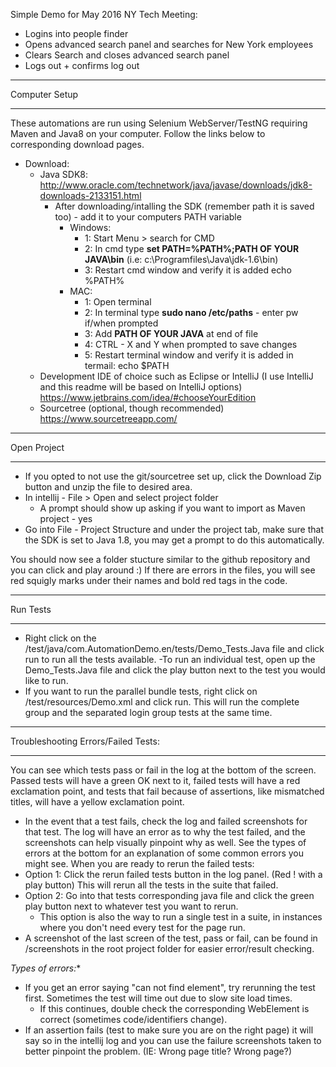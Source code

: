 Simple Demo for May 2016 NY Tech Meeting:
- Logins into people finder
- Opens advanced search panel and searches for New York employees
- Clears Search and closes advanced search panel
- Logs out + confirms log out

***************
Computer Setup
***************
These automations are run using Selenium WebServer/TestNG requiring Maven and Java8 on your computer. 
Follow the links below to corresponding download pages.

- Download:
  - Java SDK8: http://www.oracle.com/technetwork/java/javase/downloads/jdk8-downloads-2133151.html
    - After downloading/intalling the SDK (remember path it is saved too) - add it to your computers PATH variable
        - Windows: 
            - 1: Start Menu > search for CMD
            - 2: In cmd type **set PATH=%PATH%;PATH OF YOUR JAVA\bin** (i.e: c:\Programfiles\Java\jdk-1.6\bin)
            - 3: Restart cmd window and verify it is added echo %PATH%
        - MAC: 
            - 1: Open terminal
            - 2: In terminal type **sudo nano /etc/paths** - enter pw if/when prompted
            - 3: Add **PATH OF YOUR JAVA** at end of file
            - 4: CTRL - X and Y when prompted to save changes
            - 5: Restart terminal window and verify it is added in termail: echo $PATH
  - Development IDE of choice such as Eclipse or IntelliJ (I use IntelliJ and this readme will be based on IntelliJ options)
    https://www.jetbrains.com/idea/#chooseYourEdition
  - Sourcetree (optional, though recommended)
    https://www.sourcetreeapp.com/
    
************
Open Project
************
- If you opted to not use the git/sourcetree set up, click the Download Zip button and unzip the file to desired area.
- In intellij - File > Open and select project folder
  - A prompt should show up asking if you want to import as Maven project - yes
- Go into File - Project Structure and under the project tab, make sure that the SDK is set to Java 1.8, you may get a prompt to do this automatically.
  
You should now see a folder stucture similar to the github repository and you can click and play around :) 
If there are errors in the files, you will see red squigly marks under their names and bold red tags in the code. 

*********
Run Tests
*********
- Right click on the /test/java/com.AutomationDemo.en/tests/Demo_Tests.Java file and click run to run all the tests available.
    -To run an individual test, open up the Demo_Tests.Java file and click the play button next to the test you would like to run.
- If you want to run the parallel bundle tests, right click on /test/resources/Demo.xml and click run. This will run the complete group and the separated login group tests at the same time.

************************************
Troubleshooting Errors/Failed Tests:
************************************
You can see which tests pass or fail in the log at the bottom of the screen. Passed tests will have a green OK next to it, failed tests will have a red exclamation point, and tests that fail because of assertions, like mismatched titles, will have a yellow exclamation point.
- In the event that a test fails, check the log and failed screenshots for that test. The log will have an error as to why the test failed, and the screenshots can help visually pinpoint why as well. See the types of errors at the bottom for an explanation of some common errors you might see. When you are ready to rerun the failed tests:
 - Option 1: Click the rerun failed tests button in the log panel. (Red ! with a play button) This will rerun all the tests in the suite that failed.
 - Option 2: Go into that tests corresponding java file and click the green play button next to whatever test you want to rerun.
    - This option is also the way to run a single test in a suite, in instances where you don't need every test for the page run.
- A screenshot of the last screen of the test, pass or fail, can be found in /screenshots in the root project folder for easier error/result checking.
    
*Types of errors:**
- If you get an error saying "can not find element", try rerunning the test first. Sometimes the test will time out due to slow site load times.
    - If this continues, double check the corresponding WebElement is correct (sometimes code/identifiers change).
- If an assertion fails (test to make sure you are on the right page) it will say so in the intellij log and you can use the failure screenshots taken to better pinpoint the problem. (IE: Wrong page title? Wrong page?)
